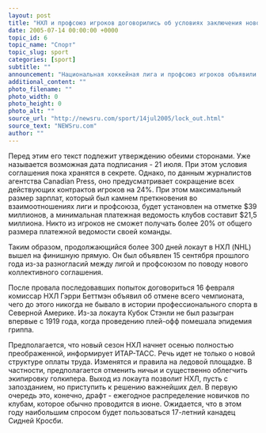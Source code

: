 ```yaml
---
layout: post
title: "НХЛ и профсоюз игроков договорились об условиях заключения нового договора"
date: 2005-07-14 00:00:00 +0000
topic_id: 6
topic_name: "Спорт"
topic_slug: sport
categories: [sport]
subtitle: ""
announcement: "Национальная хоккейная лига и профсоюз игроков объявили о достижении \"принципиального соглашения\" по условиям заключения нового коллективного договора, положив конец затянувшемуся локауту. В совместном пресс-релизе, распространенном по окончании прошедшего в Нью-Йорке в среду марафонского 24-часового раунда переговоров, лига и профсоюз выразили надежду на то, что 6-летнее соглашение будет подписано уже на следующей неделе, сообщает РИА \"Новости\"."
additional_content: ""
photo_filename: ""
photo_width: 0
photo_height: 0
photo_alt: ""
source_url: "http://newsru.com/sport/14jul2005/lock_out.html"
source_text: "NEWSru.com"
author: ""
---
```

Перед этим его текст подлежит утверждению обеими сторонами. Уже называется возможная дата подписания - 21 июля. При этом условия соглашения пока хранятся в секрете. Однако, по данным журналистов агентства Canadian Press, оно предусматривает сокращение всех действующих контрактов игроков на 24%. При этом максимальный размер зарплат, который был камнем преткновения во взаимоотношениях лиги и профсоюза, будет установлен на отметке $39 миллионов, а минимальная платежная ведомость клубов составит $21,5 миллиона. Никто из игроков не сможет получать более 20% от общего размера платежной ведомости своей команды.

Таким образом, продолжающийся более 300 дней локаут в НХЛ (NHL) вышел на финишную прямую. Он был объявлен 15 сентября прошлого года из-за разногласий между лигой и профсоюзом по поводу нового коллективного соглашения.

После провала последовавших попыток договориться 16 февраля комиссар НХЛ Гэрри Беттмэн объявил об отмене всего чемпионата, чего до этого никогда не бывало в истории профессионального спорта в Северной Америке. Из-за локаута Кубок Стэнли не был разыгран впервые с 1919 года, когда проведению плей-офф помешала эпидемия гриппа.

Предполагается, что новый сезон НХЛ начнет осенью полностью преображенной, информирует ИТАР-ТАСС. Речь идет не только о новой структуре оплаты труда. Изменятся и правила на ледовой площадке. В частности, предполагается отменить ничьи и существенно облегчить экипировку голкипера. Выход из локаута позволит НХЛ, пусть с запозданием, но приступить к решению важнейших дел. В первую очередь это, конечно, драфт - ежегодное распределение новичков по клубам, которое обычно проводится в июне. Ожидается, что в этом году наибольшим спросом будет пользоваться 17-летний канадец Сидней Кросби.

